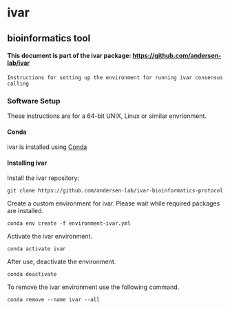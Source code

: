 # ivar

## bioinformatics tool

#### This document is part of the ivar package: https://github.com/andersen-lab/ivar

```
Instructions for setting up the environment for running ivar consensus calling
```

### Software Setup

These instructions are for a 64-bit UNIX, Linux or similar envrionment.

#### Conda

ivar is installed using [Conda](https://conda.io/en/latest/)

#### Installing ivar
Install the ivar repository:

```git clone https://github.com/andersen-lab/ivar-bioinformatics-protocol```

Create a custom environment for ivar. Please wait while required packages are installed.

```conda env create -f environment-ivar.yml```

Activate the ivar environment.

```conda activate ivar```

After use, deactivate the environment.

```conda deactivate```

To remove the ivar environment use the following command.

```conda remove --name ivar --all```
